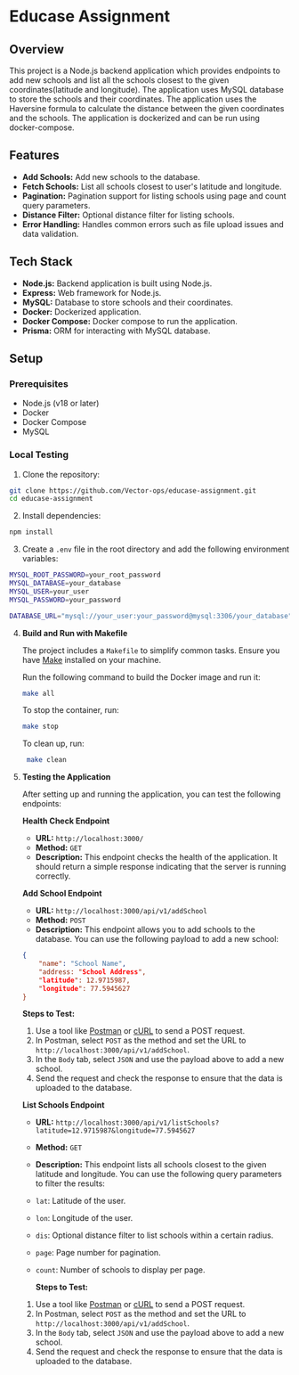 # Educase Assignment

## Overview

This project is a Node.js backend application which provides endpoints to add new schools and list all the schools closest to the given coordinates(latitude and longitude). The application uses MySQL database to store the schools and their coordinates. The application uses the Haversine formula to calculate the distance between the given coordinates and the schools. The application is dockerized and can be run using docker-compose.

## Features

-   **Add Schools:** Add new schools to the database.
-   **Fetch Schools:** List all schools closest to user's latitude and longitude.
-   **Pagination:** Pagination support for listing schools using page and count query parameters.
-   **Distance Filter:** Optional distance filter for listing schools.
-   **Error Handling:** Handles common errors such as file upload issues and data validation.

## Tech Stack

-   **Node.js:** Backend application is built using Node.js.
-   **Express:** Web framework for Node.js.
-   **MySQL:** Database to store schools and their coordinates.
-   **Docker:** Dockerized application.
-   **Docker Compose:** Docker compose to run the application.
-   **Prisma:** ORM for interacting with MySQL database.

## Setup

### Prerequisites

-   Node.js (v18 or later)
-   Docker
-   Docker Compose
-   MySQL

### Local Testing

1. Clone the repository:

```bash
git clone https://github.com/Vector-ops/educase-assignment.git
cd educase-assignment
```

2. Install dependencies:

```bash
npm install
```

3. Create a `.env` file in the root directory and add the following environment variables:

```bash
MYSQL_ROOT_PASSWORD=your_root_password
MYSQL_DATABASE=your_database
MYSQL_USER=your_user
MYSQL_PASSWORD=your_password

DATABASE_URL="mysql://your_user:your_password@mysql:3306/your_database"
```

4.  **Build and Run with Makefile**

    The project includes a `Makefile` to simplify common tasks. Ensure you have [Make](https://www.gnu.org/software/make/) installed on your machine.

    Run the following command to build the Docker image and run it:

    ```bash
    make all
    ```

    To stop the container, run:

    ```bash
    make stop
    ```

    To clean up, run:

    ```bash
     make clean
    ```

5.  **Testing the Application**

    After setting up and running the application, you can test the following endpoints:

    **Health Check Endpoint**

    -   **URL:** `http://localhost:3000/`
    -   **Method:** `GET`
    -   **Description:** This endpoint checks the health of the application. It should return a simple response indicating that the server is running correctly.

    **Add School Endpoint**

    -   **URL:** `http://localhost:3000/api/v1/addSchool`
    -   **Method:** `POST`
    -   **Description:** This endpoint allows you to add schools to the database. You can use the following payload to add a new school:

    ```json
    {
        "name": "School Name",
        "address: "School Address",
        "latitude": 12.9715987,
        "longitude": 77.5945627
    }
    ```

    **Steps to Test:**

    1. Use a tool like [Postman](https://www.postman.com/) or [cURL](https://curl.se/) to send a POST request.
    2. In Postman, select `POST` as the method and set the URL to `http://localhost:3000/api/v1/addSchool`.
    3. In the `Body` tab, select `JSON` and use the payload above to add a new school.
    4. Send the request and check the response to ensure that the data is uploaded to the database.

    **List Schools Endpoint**

    -   **URL:** `http://localhost:3000/api/v1/listSchools?latitude=12.9715987&longitude=77.5945627`
    -   **Method:** `GET`
    -   **Description:** This endpoint lists all schools closest to the given latitude and longitude. You can use the following query parameters to filter the results:
    -   `lat`: Latitude of the user.
    -   `lon`: Longitude of the user.
    -   `dis`: Optional distance filter to list schools within a certain radius.
    -   `page`: Page number for pagination.
    -   `count`: Number of schools to display per page.

        **Steps to Test:**

    1. Use a tool like [Postman](https://www.postman.com/) or [cURL](https://curl.se/) to send a POST request.
    2. In Postman, select `POST` as the method and set the URL to `http://localhost:3000/api/v1/addSchool`.
    3. In the `Body` tab, select `JSON` and use the payload above to add a new school.
    4. Send the request and check the response to ensure that the data is uploaded to the database.
